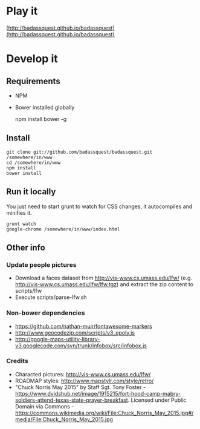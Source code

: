 # Play it

[http://badassquest.github.io/badassquest](http://badassquest.github.io/badassquest)

# Develop it

## Requirements
* NPM
* Bower installed globally


    npm install bower -g

## Install
    git clone git://github.com/badassquest/badassquest.git /somewhere/in/www
    cd /somewhere/in/www
    npm install
    bower install

## Run it locally

You just need to start grunt to watch for CSS changes, it autocompiles and minifies it.

    grunt watch
    google-chrome /somewhere/in/www/index.html

## Other info

### Update people pictures
* Download a faces dataset from http://vis-www.cs.umass.edu/lfw/ (e.g. http://vis-www.cs.umass.edu/lfw/lfw.tgz) and extract the zip content to scripts/lfw
* Execute scripts/parse-lfw.sh

### Non-bower dependencies
* https://github.com/nathan-muir/fontawesome-markers
* http://www.geocodezip.com/scripts/v3_epoly.js
* http://google-maps-utility-library-v3.googlecode.com/svn/trunk/infobox/src/infobox.js

### Credits
* Characted pictures: http://vis-www.cs.umass.edu/lfw/
* ROADMAP styles: http://www.mapstylr.com/style/retro/
* "Chuck Norris May 2015" by Staff Sgt. Tony Foster - https://www.dvidshub.net/image/1915215/fort-hood-camp-mabry-soldiers-attend-texas-state-prayer-breakfast. Licensed under Public Domain via Commons - https://commons.wikimedia.org/wiki/File:Chuck_Norris_May_2015.jpg#/media/File:Chuck_Norris_May_2015.jpg
